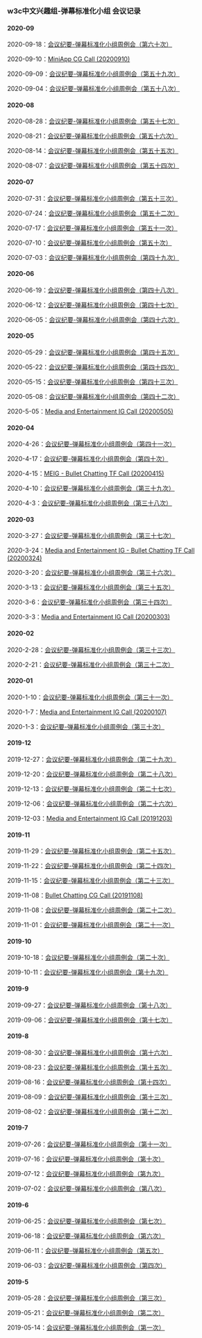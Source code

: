 ### w3c中文兴趣组-弹幕标准化小组 会议记录



#### 2020-09

2020-09-18：[会议纪要-弹幕标准化小组周例会（第六十次）](https://docs.qq.com/doc/DUmdnY0dHU0Nkcm5Y)

2020-09-10：[MiniApp CG Call (20200910)](https://www.w3.org/2020/09/10-miniapp-minutes.html)

2020-09-09：[会议纪要-弹幕标准化小组周例会（第五十九次）](https://docs.qq.com/doc/DUkpZQWZSTll1Q3li)

2020-09-04：[会议纪要-弹幕标准化小组周例会（第五十八次）](https://docs.qq.com/doc/DUmtkT2ZsVnpGVHBX)


#### 2020-08

2020-08-28：[会议纪要-弹幕标准化小组周例会（第五十七次）](https://docs.qq.com/doc/DUldldnVvWVBoeUpX)

2020-08-21：[会议纪要-弹幕标准化小组周例会（第五十六次）](https://docs.qq.com/doc/DUmFjVHBSSGtoS09Z)

2020-08-14：[会议纪要-弹幕标准化小组周例会（第五十五次）](https://docs.qq.com/doc/DUk1OYXJ3VW9zYVlU)

2020-08-07：[会议纪要-弹幕标准化小组周例会（第五十四次）](https://docs.qq.com/doc/DUmhacWlxRG1xV29V)


#### 2020-07

2020-07-31：[会议纪要-弹幕标准化小组周例会（第五十三次）](https://docs.qq.com/doc/DUkN0c2p0UHZpQ0tE)

2020-07-24：[会议纪要-弹幕标准化小组周例会（第五十二次）](https://docs.qq.com/doc/DUmNLT1pGc0pRZmpv)

2020-07-17：[会议纪要-弹幕标准化小组周例会（第五十一次）](https://docs.qq.com/doc/DUmFmRVRRekp2T3Rl)

2020-07-10：[会议纪要-弹幕标准化小组周例会（第五十次）](https://docs.qq.com/doc/DUnVDaXVNQ1BpWXBj)

2020-07-03：[会议纪要-弹幕标准化小组周例会（第四十九次）](https://docs.qq.com/doc/DUmxPS05VbXJqdlhV)


#### 2020-06

2020-06-19：[会议纪要-弹幕标准化小组周例会（第四十八次）](https://docs.qq.com/doc/DUkdpeW1vWlRLdm9F)

2020-06-12：[会议纪要-弹幕标准化小组周例会（第四十七次）](https://docs.qq.com/doc/DUmNWWXJmVGlmTnRr)

2020-06-05：[会议纪要-弹幕标准化小组周例会（第四十六次）](https://docs.qq.com/doc/DUnRoYWJhRURTQ2FB)


#### 2020-05

2020-05-29：[会议纪要-弹幕标准化小组周例会（第四十五次）](https://docs.qq.com/doc/DUldQVVp0WFRkSndy)

2020-05-22：[会议纪要-弹幕标准化小组周例会（第四十四次）](https://docs.qq.com/doc/DUnFYcFNUSGJKYkFo)

2020-05-15：[会议纪要-弹幕标准化小组周例会（第四十三次）](https://docs.qq.com/doc/DUlRhRk92ck1kZXdW)

2020-05-08：[会议纪要-弹幕标准化小组周例会（第四十二次）](https://docs.qq.com/doc/DUkxiTWZpaGtTcWhQ)

2020-5-05：[Media and Entertainment IG Call (20200505)](https://www.w3.org/2020/05/05-me-minutes.html#item03)


#### 2020-04

2020-4-26：[会议纪要-弹幕标准化小组周例会（第四十一次）](https://docs.qq.com/doc/DUk11cnBobUZEZVRB)

2020-4-17：[会议纪要-弹幕标准化小组周例会（第四十次）](https://docs.qq.com/doc/DUnJpaWloVWp6T1Jw)

2020-4-15：[MEIG - Bullet Chatting TF Call (20200415)](https://www.w3.org/2020/04/15-bullet-minutes.html)

2020-4-10：[会议纪要-弹幕标准化小组周例会（第三十九次）](https://docs.qq.com/doc/DUlprSXJ1ZnVDa2V1)

2020-4-3：[会议纪要-弹幕标准化小组周例会（第三十八次）](https://docs.qq.com/doc/DUndkTkdGYkJwRE1X)


#### 2020-03

2020-3-27：[会议纪要-弹幕标准化小组周例会（第三十七次）](https://docs.qq.com/doc/DUklveUZQeFB5ZW1z)

2020-3-24：[Media and Entertainment IG - Bullet Chatting TF Call (20200324)](https://www.w3.org/2020/03/24-me-minutes.html)

2020-3-20：[会议纪要-弹幕标准化小组周例会（第三十六次）](https://docs.qq.com/doc/DUnVBbWpLaUJYbXFv)

2020-3-13：[会议纪要-弹幕标准化小组周例会（第三十五次）](https://docs.qq.com/doc/DUkZNdkVmeVpHcUZ4)

2020-3-6：[会议纪要-弹幕标准化小组周例会（第三十四次）](https://docs.qq.com/doc/DUndDa0xSbU9venZu)

2020-3-3：[Media and Entertainment IG Call (20200303)](https://www.w3.org/2020/03/03-me-minutes.html#item03)


#### 2020-02


2020-2-28：[会议纪要-弹幕标准化小组周例会（第三十三次）](https://docs.qq.com/doc/DUllnaXlMS05PUXJQ)

2020-2-21：[会议纪要-弹幕标准化小组周例会（第三十二次）](https://docs.qq.com/doc/DUkpzZVdGRHhIcE5C)


#### 2020-01

2020-1-10：[会议纪要-弹幕标准化小组周例会（第三十一次）](https://docs.qq.com/doc/DUmNGb0t2U2JnYmVt)

2020-1-7：[Media and Entertainment IG Call (20200107)](https://www.w3.org/2020/01/07-me-minutes.html)

2020-1-3：[会议纪要-弹幕标准化小组周例会（第三十次）](https://docs.qq.com/doc/DUlRQcWp5TFl4bE51)


#### 2019-12

2019-12-27：[会议纪要-弹幕标准化小组周例会（第二十九次）](https://docs.qq.com/doc/DUkhTeVhuU3pnUENY)

2019-12-20：[会议纪要-弹幕标准化小组周例会（第二十八次）](https://docs.qq.com/doc/DUmlwZHJWUkZQeFFM)

2019-12-13：[会议纪要-弹幕标准化小组周例会（第二十七次）](https://docs.qq.com/doc/DUmJiRHlzeXFSUG92)

2019-12-06：[会议纪要-弹幕标准化小组周例会（第二十六次）](https://docs.qq.com/doc/DUnlKT2diWFVjeFNJ)

2019-12-03：[Media and Entertainment IG Call (20191203)](https://www.w3.org/2019/12/03-me-minutes.html#item02)


#### 2019-11


2019-11-29：[会议纪要-弹幕标准化小组周例会（第二十五次）](https://docs.qq.com/doc/DUmhwWmxLQXdCbk1x)

2019-11-22：[会议纪要-弹幕标准化小组周例会（第二十四次）](https://docs.qq.com/doc/DUlNTV3ZLQmNObFNE)

2019-11-15：[会议纪要-弹幕标准化小组周例会（第二十三次）](https://docs.qq.com/doc/DUmhGSmFMbnVBaUtr)

2019-11-08：[Bullet Chatting CG Call (20191108)](https://www.w3.org/2019/11/08-bullet-chatting-minutes.html)

2019-11-08：[会议纪要-弹幕标准化小组周例会（第二十二次）](https://docs.qq.com/doc/DUnFlWk5Zd0ZyYk9I)

2019-11-01：[会议纪要-弹幕标准化小组周例会（第二十一次）](https://docs.qq.com/doc/DVUV4VlB1YmtPa3VZ)

#### 2019-10

2019-10-18：[会议纪要-弹幕标准化小组周例会（第二十次）](https://docs.qq.com/doc/DUkpDaVlCcmpYRU1V)

2019-10-11：[会议纪要-弹幕标准化小组周例会（第十九次）](https://docs.qq.com/doc/DTHBZYmp4TmdNbFRa)

#### 2019-9

2019-09-27：[会议纪要-弹幕标准化小组周例会（第十八次）](https://docs.qq.com/doc/DUmJmUlNHWVZhSkhm)

2019-09-06：[会议纪要-弹幕标准化小组周例会（第十七次）](https://docs.qq.com/doc/DUmxkS1ZqVUVwSGlo)

#### 2019-8

2019-08-30：[会议纪要-弹幕标准化小组周例会（第十六次）](https://docs.qq.com/doc/DUkJ2WGtjemJZUkJx)

2019-08-23：[会议纪要-弹幕标准化小组周例会（第十五次）](https://docs.qq.com/doc/DUnNReHJkbHdmTkJT)

2019-08-16：[会议纪要-弹幕标准化小组周例会（第十四次）](https://docs.qq.com/doc/DUlVCUk1WV2l3YXd3)

2019-08-09：[会议纪要-弹幕标准化小组周例会（第十三次）](https://docs.qq.com/doc/DUmVwZHhtaHZsU0ls)

2019-08-02：[会议纪要-弹幕标准化小组周例会（第十二次）](https://docs.qq.com/doc/DUmdjd09sQWxyZE5o)

#### 2019-7

2019-07-26：[会议纪要-弹幕标准化小组周例会（第十一次）](https://docs.qq.com/doc/DUnlseXFYRVp2elp5)

2019-07-16：[会议纪要-弹幕标准化小组周例会（第十次）](https://docs.qq.com/doc/DUmxsaGRucEN6ZU5n)

2019-07-12：[会议纪要-弹幕标准化小组周例会（第九次）](https://docs.qq.com/doc/DUklaYkN5UFdUTGxk)

2019-07-02：[会议纪要-弹幕标准化小组周例会（第八次）](https://docs.qq.com/doc/DUmZjUXdLakxqbWt4)


#### 2019-6

2019-06-25：[会议纪要-弹幕标准化小组周例会（第七次）](https://docs.qq.com/doc/DUnRtRUVrUGF3dVlm)

2019-06-18：[会议纪要-弹幕标准化小组周例会（第六次）](https://docs.qq.com/doc/DUnJsRlNZcHN3cWJH)

2019-06-11：[会议纪要-弹幕标准化小组周例会（第五次）](https://docs.qq.com/doc/DUnJSZ3psZWpYdndL)

2019-06-03：[会议纪要-弹幕标准化小组周例会（第四次）](https://docs.qq.com/doc/DUmJEVGhFQWJidlBN)



#### 2019-5

2019-05-28：[会议纪要-弹幕标准化小组周例会（第三次）](https://docs.qq.com/doc/DUkt2WFZKTFBPRHRi)

2019-05-21：[会议纪要-弹幕标准化小组周例会（第二次）](https://docs.qq.com/doc/DUkxOdnJGempSTFJl)

2019-05-14：[会议纪要-弹幕标准化小组周例会（第一次）](https://docs.qq.com/doc/DUk16aHFwU2RFbEla)









